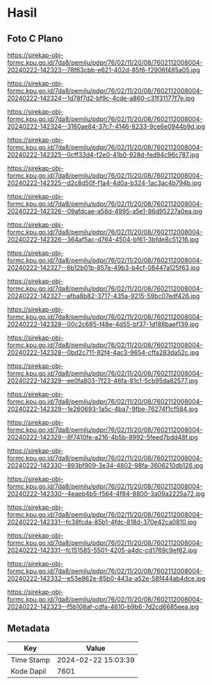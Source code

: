 # Hasil

## Foto C Plano

https://sirekap-obj-formc.kpu.go.id/7da8/pemilu/pdpr/76/02/11/20/08/7602112008004-20240222-142323--78f63cbb-e621-402d-85f6-f2906f485a05.jpg

https://sirekap-obj-formc.kpu.go.id/7da8/pemilu/pdpr/76/02/11/20/08/7602112008004-20240222-142324--1d78f7d2-bf9c-4cde-a860-c31f31177f7e.jpg

https://sirekap-obj-formc.kpu.go.id/7da8/pemilu/pdpr/76/02/11/20/08/7602112008004-20240222-142324--3160ae84-37c7-4146-8233-9ce6e0944b9d.jpg

https://sirekap-obj-formc.kpu.go.id/7da8/pemilu/pdpr/76/02/11/20/08/7602112008004-20240222-142325--0cff33d4-f2e0-41b0-928d-fed94c96c787.jpg

https://sirekap-obj-formc.kpu.go.id/7da8/pemilu/pdpr/76/02/11/20/08/7602112008004-20240222-142325--d2c8d50f-f1a4-4d0a-b324-1ac3ac4b794b.jpg

https://sirekap-obj-formc.kpu.go.id/7da8/pemilu/pdpr/76/02/11/20/08/7602112008004-20240222-142326--09afdcae-a58d-4995-a5e1-86d95227a0ea.jpg

https://sirekap-obj-formc.kpu.go.id/7da8/pemilu/pdpr/76/02/11/20/08/7602112008004-20240222-142326--364af5ac-d764-4504-bf61-3bfde8c51216.jpg

https://sirekap-obj-formc.kpu.go.id/7da8/pemilu/pdpr/76/02/11/20/08/7602112008004-20240222-142327--6b12b01b-857e-49b3-b4cf-08447a125f63.jpg

https://sirekap-obj-formc.kpu.go.id/7da8/pemilu/pdpr/76/02/11/20/08/7602112008004-20240222-142327--afba8b82-3717-435a-9215-59bc07edf426.jpg

https://sirekap-obj-formc.kpu.go.id/7da8/pemilu/pdpr/76/02/11/20/08/7602112008004-20240222-142328--00c2c685-f48e-4d55-bf37-1d188baef139.jpg

https://sirekap-obj-formc.kpu.go.id/7da8/pemilu/pdpr/76/02/11/20/08/7602112008004-20240222-142328--0bd2c711-82f4-4ac3-9654-cffa283da52c.jpg

https://sirekap-obj-formc.kpu.go.id/7da8/pemilu/pdpr/76/02/11/20/08/7602112008004-20240222-142329--ee0fa803-7f23-46fa-81c1-5cb95da82577.jpg

https://sirekap-obj-formc.kpu.go.id/7da8/pemilu/pdpr/76/02/11/20/08/7602112008004-20240222-142329--1e260693-1a5c-4ba7-9fbe-76274f1cf584.jpg

https://sirekap-obj-formc.kpu.go.id/7da8/pemilu/pdpr/76/02/11/20/08/7602112008004-20240222-142329--8f7410fe-a216-4b5b-8992-5feed7bdd48f.jpg

https://sirekap-obj-formc.kpu.go.id/7da8/pemilu/pdpr/76/02/11/20/08/7602112008004-20240222-142330--893bf909-3e34-4802-98fa-3606210db126.jpg

https://sirekap-obj-formc.kpu.go.id/7da8/pemilu/pdpr/76/02/11/20/08/7602112008004-20240222-142330--4eaeb4b5-f564-4f84-8800-3a09a2225a72.jpg

https://sirekap-obj-formc.kpu.go.id/7da8/pemilu/pdpr/76/02/11/20/08/7602112008004-20240222-142331--fc38fcda-85b1-4fdc-818d-370e42ca0810.jpg

https://sirekap-obj-formc.kpu.go.id/7da8/pemilu/pdpr/76/02/11/20/08/7602112008004-20240222-142331--fc151585-5501-4205-a4dc-cd1769c9ef62.jpg

https://sirekap-obj-formc.kpu.go.id/7da8/pemilu/pdpr/76/02/11/20/08/7602112008004-20240222-142332--e53e862e-85b0-443a-a52e-58f444ab4dce.jpg

https://sirekap-obj-formc.kpu.go.id/7da8/pemilu/pdpr/76/02/11/20/08/7602112008004-20240222-142323--f5b108af-cdfa-4610-b9b6-7d2cd6685eea.jpg


## Metadata

| Key        | Value               |
| ---------- | ------------------- |
| Time Stamp | 2024-02-22 15:03:39 |
| Kode Dapil | 7601                |



